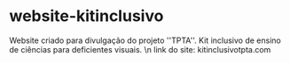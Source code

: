 # website-kitinclusivo
Website criado para divulgação do projeto ''TPTA''. Kit inclusivo de ensino de ciências para deficientes visuais.
\n link do site: kitinclusivotpta.com
